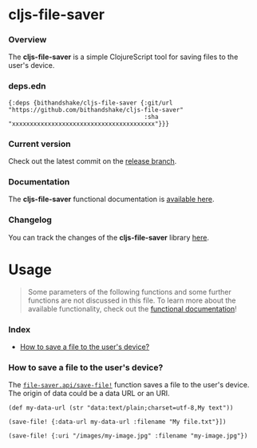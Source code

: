 
# cljs-file-saver

### Overview

The <strong>cljs-file-saver</strong> is a simple ClojureScript tool for saving
files to the user's device.

### deps.edn

```
{:deps {bithandshake/cljs-file-saver {:git/url "https://github.com/bithandshake/cljs-file-saver"
                                      :sha     "xxxxxxxxxxxxxxxxxxxxxxxxxxxxxxxxxxxxxxxx"}}}
```

### Current version

Check out the latest commit on the [release branch](https://github.com/bithandshake/cljs-file-saver/tree/release).

### Documentation

The <strong>cljs-file-saver</strong> functional documentation is [available here](https://bithandshake.github.io/cljs-file-saver).

### Changelog

You can track the changes of the <strong>cljs-file-saver</strong> library [here](CHANGES.md).

# Usage

> Some parameters of the following functions and some further functions are not discussed in this file.
  To learn more about the available functionality, check out the [functional documentation](documentation/COVER.md)!

### Index

- [How to save a file to the user's device?](#how-to-save-a-to-the-users-device)

### How to save a file to the user's device?

The [`file-saver.api/save-file!`](documentation/cljs/file-saver/API.md#save-file)
function saves a file to the user's device. The origin of data could be a data URL
or an URI.

```
(def my-data-url (str "data:text/plain;charset=utf-8,My text"))

(save-file! {:data-url my-data-url :filename "My file.txt"}])
```

```
(save-file! {:uri "/images/my-image.jpg" :filename "my-image.jpg"})

```
